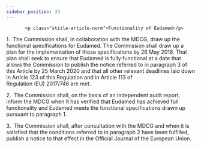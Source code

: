 ```yaml
---
sidebar_position: 33
---
```

           <p class="stitle-article-norm">Functionality of Eudamed</p>
   <p class="norm">1.&nbsp;&nbsp;The Commission shall, in collaboration 
with the MDCG, draw up the functional specifications for Eudamed. The 
Commission shall draw up a plan for the implementation of those 
specifications by 26 May 2018. That plan shall seek to ensure that 
Eudamed is fully functional at a date that allows the Commission to 
publish the notice referred to in paragraph&nbsp;3 of this 
Article&nbsp;by 25 March 2020 and that all other relevant deadlines laid
 down in Article&nbsp;123 of this Regulation and in Article&nbsp;113 of 
Regulation&nbsp;(EU)&nbsp;2017/746 are met.</p>
   <p class="norm">2.&nbsp;&nbsp;The Commission shall, on the basis of 
an independent audit report, inform the MDCG when it has verified that 
Eudamed has achieved full functionality and Eudamed meets the functional
 specifications drawn up pursuant to paragraph&nbsp;1.</p>
   <p class="norm">3.&nbsp;&nbsp;The Commission shall, after 
consultation with the MDCG and when it is satisfied that the conditions 
referred to in paragraph&nbsp;2 have been fulfilled, publish a notice to
 that effect in the <span class="italics">Official Journal of the European Union</span>.</p>
   <p>
      
      
   </p>
   